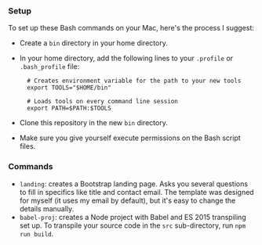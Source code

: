 ### Setup

To set up these Bash commands on your Mac, here's the process I suggest:
* Create a `bin` directory in your home directory.
* In your home directory, add the following lines to your `.profile` or `.bash_profile` file:

        # Creates environment variable for the path to your new tools
        export TOOLS="$HOME/bin"

        # Loads tools on every command line session
        export PATH=$PATH:$TOOLS
* Clone this repository in the new `bin` directory.
* Make sure you give yourself execute permissions on the Bash script files.

### Commands

* `landing`: creates a Bootstrap landing page. Asks you several questions to fill in specifics like title and contact email. The template was designed for myself (it uses my email by default), but it's easy to change the details manually.
* `babel-proj`: creates a Node project with Babel and ES 2015 transpiling set up. To transpile your source code in the `src` sub-directory, run `npm run build`.
